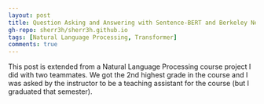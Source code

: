 ```yaml
---
layout: post
title: Question Asking and Answering with Sentence-BERT and Berkeley Neural Parser 
gh-repo: sherr3h/sherr3h.github.io
tags: [Natural Language Processing, Transformer]
comments: true
---
```


This post is extended from a Natural Language Processing course project I did with two teammates. We got the 2nd highest grade in the course and I was asked by the instructor to be a teaching assistant for the course (but I graduated that semester).

